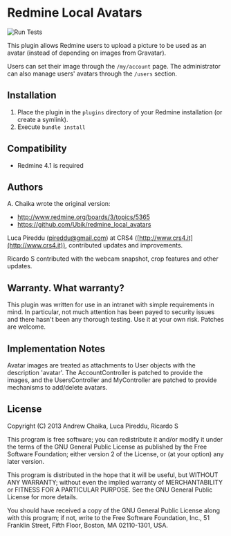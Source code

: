 Redmine Local Avatars
=====================

![Run Tests](https://github.com/alexandermeindl/redmine_local_avatars/workflows/Run%20Tests/badge.svg)

This plugin allows Redmine users to upload a picture to be used as an avatar
(instead of depending on images from Gravatar).

Users can set their image through the `/my/account` page.  The administrator can
also manage users' avatars through the `/users` section.

Installation
------------

1. Place the plugin in the `plugins` directory of your Redmine
installation (or create a symlink).
2. Execute `bundle install`

Compatibility
-------------

- Redmine 4.1 is required

Authors
-------

A. Chaika wrote the original version:

* http://www.redmine.org/boards/3/topics/5365
* https://github.com/Ubik/redmine_local_avatars

Luca Pireddu (<pireddu@gmail.com>) at CRS4 ([http://www.crs4.it](http://www.crs4.it)),
contributed updates and improvements.


Ricardo S contributed with the webcam snapshot, crop features and other updates.

Warranty.  What warranty?
-------------------------

This plugin was written for use in an intranet with simple requirements in mind.
In particular, not much attention has been payed to security issues and there
hasn't been any thorough testing.  Use it at your own risk.  Patches are
welcome.


Implementation Notes
--------------------

Avatar images are treated as attachments to User objects with the description
'avatar'.  The AccountController is patched to provide the images, and the
UsersController and MyController are patched to provide mechanisms to add/delete
avatars.


License
-------

Copyright (C) 2013  Andrew Chaika, Luca Pireddu, Ricardo S

This program is free software; you can redistribute it and/or modify it under
the terms of the GNU General Public License as published by the Free Software
Foundation; either version 2 of the License, or (at your option) any later
version.

This program is distributed in the hope that it will be useful, but WITHOUT ANY
WARRANTY; without even the implied warranty of MERCHANTABILITY or FITNESS FOR A
PARTICULAR PURPOSE.  See the GNU General Public License for more details.

You should have received a copy of the GNU General Public License along with
this program; if not, write to the Free Software Foundation, Inc., 51 Franklin
Street, Fifth Floor, Boston, MA  02110-1301, USA.
